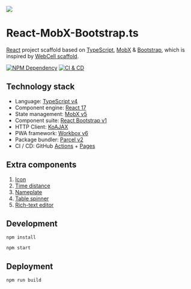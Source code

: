 ![](src/image/logo.png)

# React-MobX-Bootstrap.ts

[React][1] project scaffold based on [TypeScript][2], [MobX][3] & [Bootstrap][4],
which is inspired by [WebCell scaffold][5].

[![NPM Dependency](https://david-dm.org/idea2app/React-MobX-Bootstrap-ts.svg)][6]
[![CI & CD](https://github.com/idea2app/React-MobX-Bootstrap-ts/workflows/CI%20&%20CD/badge.svg)][7]

## Technology stack

-   Language: [TypeScript v4][2]
-   Component engine: [React 17][1]
-   State management: [MobX v5][3]
-   Component suite: [React Bootstrap v1][8]
-   HTTP Client: [KoAJAX][9]
-   PWA framework: [Workbox v6][10]
-   Package bundler: [Parcel v2][11]
-   CI / CD: GitHub [Actions][12] + [Pages][13]

## Extra components

1. [Icon](src/component/Icon.tsx)
2. [Time distance](src/component/TimeDistance.tsx)
3. [Nameplate](src/component/Nameplate.tsx)
4. [Table spinner](src/component/TableSpinner.tsx)
5. [Rich-text editor][14]

## Development

```shell
npm install

npm start
```

## Deployment

```shell
npm run build
```

[1]: https://reactjs.org/
[2]: https://www.typescriptlang.org/
[3]: https://mobx.js.org/
[4]: https://getbootstrap.com/
[5]: https://github.com/EasyWebApp/scaffold
[6]: https://david-dm.org/idea2app/React-MobX-Bootstrap-ts
[7]: https://github.com/idea2app/React-MobX-Bootstrap-ts/actions
[8]: https://react-bootstrap.github.io/
[9]: https://github.com/EasyWebApp/KoAJAX
[10]: https://developers.google.com/web/tools/workbox
[11]: https://parceljs.org
[12]: https://github.com/features/actions
[13]: https://pages.github.com/
[14]: https://github.com/idea2app/React-Bootstrap-editor
